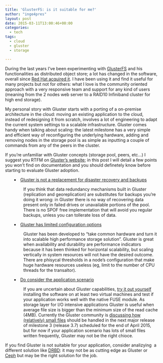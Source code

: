 ```yaml
---
title: 'GlusterFS: is it suitable for me?'
author: "inge4pres"
layout: post
date: 2015-03-11T13:00:46+00:00
categories:
  - tech
tags:
  - cloud
  - gluster
  - storage

---
```

During the last years I&#8217;ve been experimenting with <a title="GlusterFS" href="http://www.gluster.org/" target="_blank">GlusterFS</a> and his functionalities as distributed object store; a lot has changed in the software, overall since <a title="Red Hat acquires Gluster" href="http://www.redhat.com/promo/storage/press-release.html" target="_blank">Red Hat acquired it</a>. I have been using it and find it useful for many projects but not for others: what I love is the community oriented approach with a very responsive team and support for any kind of users (meaning from the 2 nodes web server to a RAID10 Infiniband cluster for high end storage).

My personal story with Gluster starts with a porting of a on-premise architecture in the cloud: moving an existing application to the cloud, instead of redesigning it from scratch, involves a lot of engineering to adapt the current system settings to a scalable infrastructure. Gluster comes handy when talking about scaling: the latest milestone has a very simple and efficient way of reconfiguring the underlying hardware, adding and removing nodes in the storage pool is as simple as inputting a couple of commands from any of the peers in the cluster.

If you&#8217;re unfamiliar with Gluster concepts (storage pool, peers, etc&#8230;) I suggest you RTFM on <a title="Gluster Docs" href="http://www.gluster.org/documentation/" target="_blank">Gluster&#8217;s website</a>; in this post I will detail a few points you won&#8217;t find on documentation and you should definetely know before starting to evaluate Gluster adoption.

<li style="padding-left: 30px;">
  <span style="text-decoration: underline;">Gluster is not a replacement for disaster recovery and backups</span>
</li>

<p style="padding-left: 60px;">
  If you think that data redundancy mechanisms built in Gluster (replication and georeplication) are substitutes for backups you&#8217;re doing it wrong: in Gluster there is no way of recovering data present only in failed drives or unavailable portions of the pool. There is no SPOF free implementation that will avoid you regular backups, unless you can tollerate loss of data.
</p>

<li style="padding-left: 30px;">
  <span style="text-decoration: underline;">Gluster has limited configuration options</span>
</li>

<p style="padding-left: 60px;">
  Gluster has been developed to &#8220;take common hardware and turn it into scalable high performance storage solution&#8221;. Gluster is great when availability and durability are performance indicators because it has been thinked for horizontal scalability, but scaling vertically in system resources will not have the desired outcome. There are phisycal thresholds in a node&#8217;s configuration that make huge hardware resources useless (eg, limit to the number of CPU threads for the transaltor).
</p>

<li style="padding-left: 30px;">
  <span style="text-decoration: underline;">Do consider the application scenario</span>
</li>

<p style="padding-left: 60px;">
  If you are uncertain about Gluster capabilities, <a title="Gluster getting started" href="http://www.gluster.org/documentation/quickstart/" target="_blank">try it out yourself</a> installing the software on at least two virtual machines and test if your application works well with the native FUSE module. As storage layer for I/O intensive applications Gluster is useful when average file size is bigger than the minimum size of the read cache (4MB). Currently the Gluster community is <a title="Gluster small files performance" href="http://www.gluster.org/community/documentation/index.php/Features/Feature_Smallfile_Perf#remove_io-threads_translator" target="_blank">discussing how (relatively) small files</a> should be handled in the next major release of milestone 3 (release 3.7) scheduled for the end of April 2015, but for now if your application scenario has lots of small files written frequently, Gluster may not be the right chioce.
</p>

If you find Gluster is not suitable for your application, consider analizying  a different solution like <a title="DRBD" href="http://drbd.linbit.com/" target="_blank">DRBD</a>: it may not be as cutting edge as Gluster or <a title="Ceph" href="http://ceph.com/" target="_blank">Ceph</a> but may be the right solution for the job.
